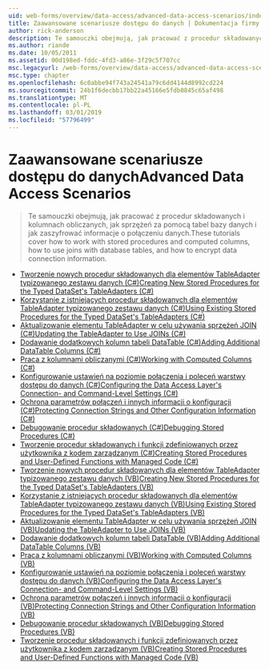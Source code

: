 ```yaml
---
uid: web-forms/overview/data-access/advanced-data-access-scenarios/index
title: Zaawansowane scenariusze dostępu do danych | Dokumentacja firmy Microsoft
author: rick-anderson
description: Te samouczki obejmują, jak pracować z procedur składowanych i kolumnach obliczanych, jak sprzężeń za pomocą tabel bazy danych i jak zaszyfrować informacje o połączeniu danych...
ms.author: riande
ms.date: 10/05/2011
ms.assetid: 00d198ed-fddc-4fd3-a86e-3f29c5f707cc
msc.legacyurl: /web-forms/overview/data-access/advanced-data-access-scenarios
msc.type: chapter
ms.openlocfilehash: 6c0abbe94f743a24541a79c6dd4144d8992cd224
ms.sourcegitcommit: 24b1f6decbb17bb22a45166e5fdb0845c65af498
ms.translationtype: MT
ms.contentlocale: pl-PL
ms.lasthandoff: 03/01/2019
ms.locfileid: "57796499"
---
```

<a name="advanced-data-access-scenarios"></a><span data-ttu-id="01f7d-103">Zaawansowane scenariusze dostępu do danych</span><span class="sxs-lookup"><span data-stu-id="01f7d-103">Advanced Data Access Scenarios</span></span>
====================
> <span data-ttu-id="01f7d-104">Te samouczki obejmują, jak pracować z procedur składowanych i kolumnach obliczanych, jak sprzężeń za pomocą tabel bazy danych i jak zaszyfrować informacje o połączeniu danych.</span><span class="sxs-lookup"><span data-stu-id="01f7d-104">These tutorials cover how to work with stored procedures and computed columns, how to use joins with database tables, and how to encrypt data connection information.</span></span>


- [<span data-ttu-id="01f7d-105">Tworzenie nowych procedur składowanych dla elementów TableAdapter typizowanego zestawu danych (C#)</span><span class="sxs-lookup"><span data-stu-id="01f7d-105">Creating New Stored Procedures for the Typed DataSet's TableAdapters (C#)</span></span>](creating-new-stored-procedures-for-the-typed-dataset-s-tableadapters-cs.md)
- [<span data-ttu-id="01f7d-106">Korzystanie z istniejących procedur składowanych dla elementów TableAdapter typizowanego zestawu danych (C#)</span><span class="sxs-lookup"><span data-stu-id="01f7d-106">Using Existing Stored Procedures for the Typed DataSet's TableAdapters (C#)</span></span>](using-existing-stored-procedures-for-the-typed-dataset-s-tableadapters-cs.md)
- [<span data-ttu-id="01f7d-107">Aktualizowanie elementu TableAdapter w celu używania sprzężeń JOIN (C#)</span><span class="sxs-lookup"><span data-stu-id="01f7d-107">Updating the TableAdapter to Use JOINs (C#)</span></span>](updating-the-tableadapter-to-use-joins-cs.md)
- [<span data-ttu-id="01f7d-108">Dodawanie dodatkowych kolumn tabeli DataTable (C#)</span><span class="sxs-lookup"><span data-stu-id="01f7d-108">Adding Additional DataTable Columns (C#)</span></span>](adding-additional-datatable-columns-cs.md)
- [<span data-ttu-id="01f7d-109">Praca z kolumnami obliczanymi (C#)</span><span class="sxs-lookup"><span data-stu-id="01f7d-109">Working with Computed Columns (C#)</span></span>](working-with-computed-columns-cs.md)
- [<span data-ttu-id="01f7d-110">Konfigurowanie ustawień na poziomie połączenia i poleceń warstwy dostępu do danych (C#)</span><span class="sxs-lookup"><span data-stu-id="01f7d-110">Configuring the Data Access Layer's Connection- and Command-Level Settings (C#)</span></span>](configuring-the-data-access-layer-s-connection-and-command-level-settings-cs.md)
- [<span data-ttu-id="01f7d-111">Ochrona parametrów połączeń i innych informacji o konfiguracji (C#)</span><span class="sxs-lookup"><span data-stu-id="01f7d-111">Protecting Connection Strings and Other Configuration Information (C#)</span></span>](protecting-connection-strings-and-other-configuration-information-cs.md)
- [<span data-ttu-id="01f7d-112">Debugowanie procedur składowanych (C#)</span><span class="sxs-lookup"><span data-stu-id="01f7d-112">Debugging Stored Procedures (C#)</span></span>](debugging-stored-procedures-cs.md)
- [<span data-ttu-id="01f7d-113">Tworzenie procedur składowanych i funkcji zdefiniowanych przez użytkownika z kodem zarządzanym (C#)</span><span class="sxs-lookup"><span data-stu-id="01f7d-113">Creating Stored Procedures and User-Defined Functions with Managed Code (C#)</span></span>](creating-stored-procedures-and-user-defined-functions-with-managed-code-cs.md)
- [<span data-ttu-id="01f7d-114">Tworzenie nowych procedur składowanych dla elementów TableAdapter typizowanego zestawu danych (VB)</span><span class="sxs-lookup"><span data-stu-id="01f7d-114">Creating New Stored Procedures for the Typed DataSet's TableAdapters (VB)</span></span>](creating-new-stored-procedures-for-the-typed-dataset-s-tableadapters-vb.md)
- [<span data-ttu-id="01f7d-115">Korzystanie z istniejących procedur składowanych dla elementów TableAdapter typizowanego zestawu danych (VB)</span><span class="sxs-lookup"><span data-stu-id="01f7d-115">Using Existing Stored Procedures for the Typed DataSet's TableAdapters (VB)</span></span>](using-existing-stored-procedures-for-the-typed-dataset-s-tableadapters-vb.md)
- [<span data-ttu-id="01f7d-116">Aktualizowanie elementu TableAdapter w celu używania sprzężeń JOIN (VB)</span><span class="sxs-lookup"><span data-stu-id="01f7d-116">Updating the TableAdapter to Use JOINs (VB)</span></span>](updating-the-tableadapter-to-use-joins-vb.md)
- [<span data-ttu-id="01f7d-117">Dodawanie dodatkowych kolumn tabeli DataTable (VB)</span><span class="sxs-lookup"><span data-stu-id="01f7d-117">Adding Additional DataTable Columns (VB)</span></span>](adding-additional-datatable-columns-vb.md)
- [<span data-ttu-id="01f7d-118">Praca z kolumnami obliczanymi (VB)</span><span class="sxs-lookup"><span data-stu-id="01f7d-118">Working with Computed Columns (VB)</span></span>](working-with-computed-columns-vb.md)
- [<span data-ttu-id="01f7d-119">Konfigurowanie ustawień na poziomie połączenia i poleceń warstwy dostępu do danych (VB)</span><span class="sxs-lookup"><span data-stu-id="01f7d-119">Configuring the Data Access Layer's Connection- and Command-Level Settings (VB)</span></span>](configuring-the-data-access-layer-s-connection-and-command-level-settings-vb.md)
- [<span data-ttu-id="01f7d-120">Ochrona parametrów połączeń i innych informacji o konfiguracji (VB)</span><span class="sxs-lookup"><span data-stu-id="01f7d-120">Protecting Connection Strings and Other Configuration Information (VB)</span></span>](protecting-connection-strings-and-other-configuration-information-vb.md)
- [<span data-ttu-id="01f7d-121">Debugowanie procedur składowanych (VB)</span><span class="sxs-lookup"><span data-stu-id="01f7d-121">Debugging Stored Procedures (VB)</span></span>](debugging-stored-procedures-vb.md)
- [<span data-ttu-id="01f7d-122">Tworzenie procedur składowanych i funkcji zdefiniowanych przez użytkownika z kodem zarządzanym (VB)</span><span class="sxs-lookup"><span data-stu-id="01f7d-122">Creating Stored Procedures and User-Defined Functions with Managed Code (VB)</span></span>](creating-stored-procedures-and-user-defined-functions-with-managed-code-vb.md)
